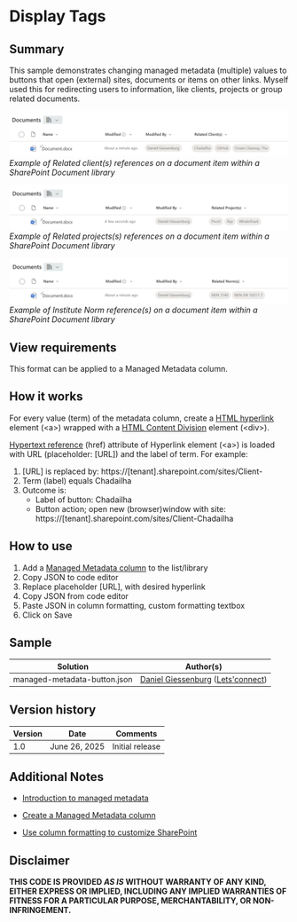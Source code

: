 # Display Tags

## Summary
This sample demonstrates changing managed metadata (multiple) values to buttons that open (external) sites, documents or items on other links. Myself used this for redirecting users to information, like clients, projects or group related documents.

![screenshot of the clients example](./assets/screenshot_clients.png)
*Example of Related client(s) references on a document item within a SharePoint Document library*

![screenshot of the projects example](./assets/screenshot_projects.png)
*Example of Related projects(s) references on a document item within a SharePoint Document library*

![screenshot of the sample](./assets/screenshot_normreference.png)
*Example of Institute Norm reference(s) on a document item within a SharePoint Document library*

## View requirements
This format can be applied to a Managed Metadata column.

## How it works
For every value (term) of the metadata column, create a [HTML hyperlink](https://www.w3schools.com/tags/tag_a.asp) element (\<a\>) wrapped with a [HTML Content Division](https://www.w3schools.com/tags/tag_div.ASP) element (\<div\>).

[Hypertext reference](https://www.w3schools.com/tags/att_a_href.asp) (href) attribute of Hyperlink element (\<a\>) is loaded with URL (placeholder: [URL]) and the label of term.
For example: 
1. [URL] is replaced by: https://[tenant].sharepoint.com/sites/Client-
2. Term (label) equals Chadailha
3. Outcome is:
    - Label of button: Chadailha
    - Button action; open new (browser)window with site: https://[tenant].sharepoint.com/sites/Client-Chadailha

## How to use
1. Add a [Managed Metadata column](https://support.microsoft.com/en-us/office/create-a-managed-metadata-column-8fad9e35-a618-4400-b3c7-46f02785d27f) to the list/library
2. Copy JSON to code editor
3. Replace placeholder [URL], with desired hyperlink
4. Copy JSON from code editor
5. Paste JSON in column formatting, custom formatting textbox
6. Click on Save


## Sample

Solution|Author(s)
--------|---------
managed-metadata-button.json | [Daniel Giessenburg](https://github.com/DAGiessenburg) ([Lets'connect](https://www.linkedin.com/in/danielgiessenburg/))

## Version history

Version |Date               |Comments
--------|-------------------|--------
1.0     |June 26, 2025      |Initial release

## Additional Notes
- [Introduction to managed metadata](https://learn.microsoft.com/en-us/sharepoint/managed-metadata)

- [Create a Managed Metadata column](https://support.microsoft.com/en-us/office/create-a-managed-metadata-column-8fad9e35-a618-4400-b3c7-46f02785d27f)

- [Use column formatting to customize SharePoint](https://docs.microsoft.com/en-us/sharepoint/dev/declarative-customization/column-formatting)
 

## Disclaimer
**THIS CODE IS PROVIDED *AS IS* WITHOUT WARRANTY OF ANY KIND, EITHER EXPRESS OR IMPLIED, INCLUDING ANY IMPLIED WARRANTIES OF FITNESS FOR A PARTICULAR PURPOSE, MERCHANTABILITY, OR NON-INFRINGEMENT.**